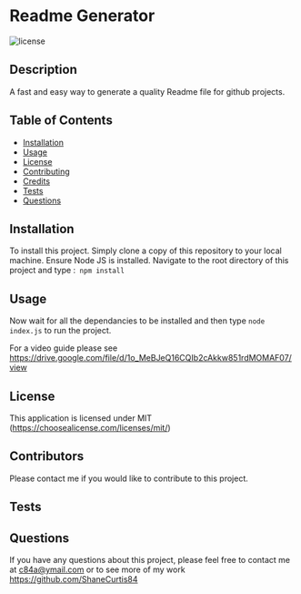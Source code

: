 # Readme Generator

  ![license](https://img.shields.io/badge/License-MIT-green.svg)

  ## Description

  A fast and easy way to generate a quality Readme file for github projects. 

  ## Table of Contents
  - [Installation](#installation)
  - [Usage](#usage)
  - [License](#license)
  - [Contributing](#contributing)
  - [Credits](#credits)
  - [Tests](#tests)
  - [Questions](#questions)

  ## Installation

  To install this project. Simply clone a copy of this repository to your local machine. Ensure Node JS is installed. Navigate to the root directory of this project and type :``` npm install```


  ## Usage

  Now wait for all the dependancies to be installed and then type ```node index.js``` to run the project.  

  For a video guide please see https://drive.google.com/file/d/1o_MeBJeQ16CQIb2cAkkw851rdMOMAF07/view

  ## License

  This application is licensed under MIT (https://choosealicense.com/licenses/mit/)
 
 

  ## Contributors

  Please contact me if you would like to contribute to this project.


  ## Tests

  


  ## Questions

  If you have any questions about this project, please feel free to contact me at c84a@ymail.com or to see more of my work https://github.com/ShaneCurtis84
  

